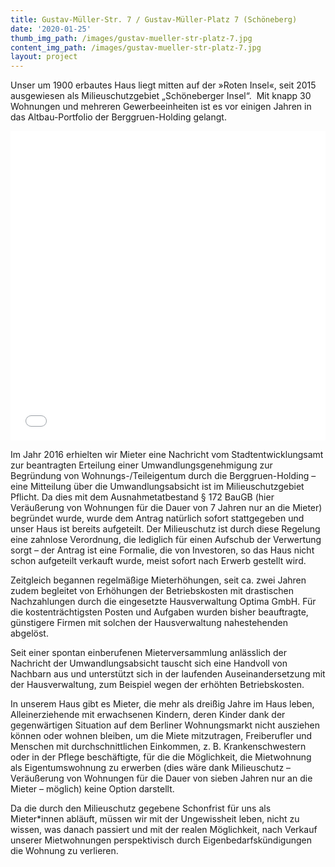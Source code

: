 ```yaml
---
title: Gustav-Müller-Str. 7 / Gustav-Müller-Platz 7 (Schöneberg)
date: '2020-01-25'
thumb_img_path: /images/gustav-mueller-str-platz-7.jpg
content_img_path: /images/gustav-mueller-str-platz-7.jpg
layout: project
---
```

Unser um 1900 erbautes Haus liegt mitten auf der »Roten Insel«, seit 2015 ausgewiesen als Milieuschutzgebiet „Schöneberger Insel“.  Mit knapp 30 Wohnungen und mehreren Gewerbeeinheiten ist es vor einigen Jahren in das Altbau-Portfolio der Berggruen-Holding gelangt.

<iframe title="" aria-label="Locator-Karte" id="datawrapper-chart-44XpC" src="//datawrapper.dwcdn.net/44XpC/1/" scrolling="no" frameborder="0" style="width: 0; min-width: 100% !important; border: none;" height="495"></iframe><script type="text/javascript">!function(){"use strict";window.addEventListener("message",function(a){if(void 0!==a.data["datawrapper-height"])for(var e in a.data["datawrapper-height"]){var t=document.getElementById("datawrapper-chart-"+e)||document.querySelector("iframe[src*='"+e+"']");t&&(t.style.height=a.data["datawrapper-height"][e]+"px")}})}();</script>

Im Jahr 2016 erhielten wir Mieter eine Nachricht vom Stadtentwicklungsamt zur beantragten Erteilung einer Umwandlungsgenehmigung zur Begründung von Wohnungs-/Teileigentum durch die Berggruen-Holding – eine Mitteilung über die Umwandlungsabsicht ist im Milieuschutzgebiet Pflicht. Da dies mit dem Ausnahmetatbestand § 172 BauGB (hier Veräußerung von Wohnungen für die Dauer von 7 Jahren nur an die Mieter) begründet wurde, wurde dem Antrag natürlich sofort stattgegeben und unser Haus ist bereits aufgeteilt. Der Milieuschutz ist durch diese Regelung eine zahnlose Verordnung, die lediglich für einen Aufschub der Verwertung sorgt – der Antrag ist eine Formalie, die von Investoren, so das Haus nicht schon aufgeteilt verkauft wurde, meist sofort nach Erwerb gestellt wird.

Zeitgleich begannen regelmäßige Mieterhöhungen, seit ca. zwei Jahren zudem begleitet von Erhöhungen der Betriebskosten mit drastischen Nachzahlungen durch die eingesetzte Hausverwaltung Optima GmbH. Für die kostenträchtigsten Posten und Aufgaben wurden bisher beauftragte, günstigere Firmen mit solchen der Hausverwaltung nahestehenden abgelöst.

Seit einer spontan einberufenen Mieterversammlung anlässlich der Nachricht der Umwandlungsabsicht tauscht sich eine Handvoll von Nachbarn aus und unterstützt sich in der laufenden Auseinandersetzung mit der Hausverwaltung, zum Beispiel wegen der erhöhten Betriebskosten.

In unserem Haus gibt es Mieter, die mehr als dreißig Jahre im Haus leben, Alleinerziehende mit erwachsenen Kindern, deren Kinder dank der gegenwärtigen Situation auf dem Berliner Wohnungsmarkt nicht ausziehen können oder wohnen bleiben, um die Miete mitzutragen, Freiberufler und Menschen mit durchschnittlichen Einkommen, z. B. Krankenschwestern oder in der Pflege beschäftigte, für die die Möglichkeit, die Mietwohnung als Eigentumswohnung zu erwerben (dies wäre dank Milieuschutz – Veräußerung von Wohnungen für die Dauer von sieben Jahren nur an die Mieter – möglich) keine Option darstellt.

Da die durch den Milieuschutz gegebene Schonfrist für uns als Mieter*innen abläuft, müssen wir mit der Ungewissheit leben, nicht zu wissen, was danach passiert und mit der realen Möglichkeit, nach Verkauf unserer Mietwohnungen perspektivisch durch Eigenbedarfskündigungen die Wohnung zu verlieren.
